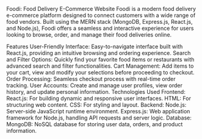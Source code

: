 Foodi: Food Delivery E-Commerce Website
Foodi is a modern food delivery e-commerce platform designed to connect customers with a wide range of food vendors. Built using the MERN stack (MongoDB, Express.js, React.js, and Node.js), Foodi offers a seamless and interactive experience for users looking to browse, order, and manage their food deliveries online.

Features
User-Friendly Interface: Easy-to-navigate interface built with React.js, providing an intuitive browsing and ordering experience.
Search and Filter Options: Quickly find your favorite food items or restaurants with advanced search and filter functionalities.
Cart Management: Add items to your cart, view and modify your selections before proceeding to checkout.
Order Processing: Seamless checkout process with real-time order tracking.
User Accounts: Create and manage user profiles, view order history, and update personal information.
Technologies Used
Frontend:
React.js: For building dynamic and responsive user interfaces.
HTML: For structuring web content.
CSS: For styling and layout.
Backend:
Node.js: Server-side JavaScript runtime environment.
Express.js: Web application framework for Node.js, handling API requests and server logic.
Database:
MongoDB: NoSQL database for storing user data, orders, and product information.
